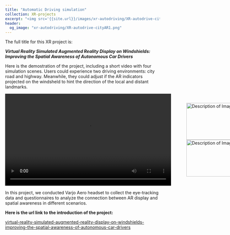 ```yaml
---
title: "Automatic Driving simulation"
collection: XR-projects
excerpt: "<img src='{{site.url}}/images/xr-autodriving/XR-autodrive-cityAR1.png' alt='Immersive automatic driving simulation in VR environment'>"
header: 
  og_image: "xr-autodriving/XR-autodrive-cityAR1.png"
---
```


The full title for this XR project is:

***Virtual Reality Simulated Augmented Reality Display on Windshields: Improving the Spatial Awareness of Autonomous Car Drivers***

Here is the demostration of the project, including a short video with four simulation scenes. Users could experience two driving environments: city road and  highway. Meanwhile, they could adjust if the AR indicators projected on the windsheld to hint the direction of the local and distant landmarks.

<div style="display: flex; align-items: center; gap: 10px;">
  <video width="540" height="300" controls>
    <source src="{{site.url}}/videos/xr-autodriving4scenes.mp4" type="video/mp4">
  </video>
  <figure>
    <img src="{{site.url}}/images/xr-autodriving/XR-autodrive-cityAR1.png" alt="Description of Image 1" width="200" height="120">
    <img src="{{site.url}}/images/xr-autodriving/XR-autodrive-highwayAR1.png" alt="Description of Image 2" width="200" height="120">
  </figure>
</div>

In this project, we conducted Varjo Aero headset to collect the eye-tracking data and questionnaires to analyze the connection between AR display and spatial awareness in different scenarios.

**Here is the url link to the introduction of the project:**

[virtual-reality-simulated-augmented-reality-display-on-windshields-improving-the-spatial-awareness-of-autonomous-car-drivers](https://www.wur.nl/en/activity/virtual-reality-simulated-augmented-reality-display-on-windshields-improving-the-spatial-awareness-of-autonomous-car-drivers.htm)
